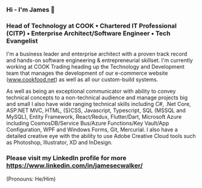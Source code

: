 ### Hi - I'm James 👋
### Head of Technology at COOK • Chartered IT Professional (CITP) • Enterprise Architect/Software Engineer • Tech Evangelist


I'm a business leader and enterprise architect with a proven track record and hands-on software engineering & entrepreneurial skillset. I'm currently working at COOK Trading heading up the Technology and Development team that manages the development of our e-commerce website (www.cookfood.net) as well as all our custom-build systems.

As well as being an exceptional communicator with ability to convey technical concepts to a non-technical audience and manage projects big and small I also have wide ranging technical skills including C#, .Net Core, ASP.NET MVC, HTML, (S)CSS, Javascript, Typescript, SQL (MSSQL and MySQL), Entity Framework, React/Redux, Flutter/Dart, Microsoft Azure including CosmosDB/Service Bus/Azure Functions/Key Vault/App Configuration, WPF and Windows Forms, Git, Mercurial. I also have a detailed creative eye with the ability to use Adobe Creative Cloud tools such as Photoshop, Illustrator, XD and InDesign. 

### Please visit my LinkedIn profile for more https://www.linkedin.com/in/jamesecwalker/

(Pronouns: He/Him)

<!--
**jamesecwalker/jamesecwalker** is a ✨ _special_ ✨ repository because its `README.md` (this file) appears on your GitHub profile.

Here are some ideas to get you started:

- 🔭 I’m currently working on ...
- 🌱 I’m currently learning ...
- 👯 I’m looking to collaborate on ...
- 🤔 I’m looking for help with ...
- 💬 Ask me about ...
- 📫 How to reach me: ...
- 😄 Pronouns: ...
- ⚡ Fun fact: ...
-->
